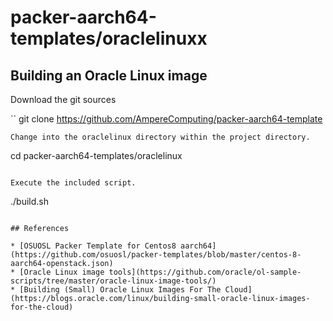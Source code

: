 # packer-aarch64-templates/oraclelinuxx

## Building an Oracle Linux image

Download the git sources

``
git clone https://github.com/AmpereComputing/packer-aarch64-template
```
Change into the oraclelinux directory within the project directory.

```
cd packer-aarch64-templates/oraclelinux
```

Execute the included script.

```
./build.sh
```

## References

* [OSUOSL Packer Template for Centos8 aarch64](https://github.com/osuosl/packer-templates/blob/master/centos-8-aarch64-openstack.json)
* [Oracle Linux image tools](https://github.com/oracle/ol-sample-scripts/tree/master/oracle-linux-image-tools/)
* [Building (Small) Oracle Linux Images For The Cloud](https://blogs.oracle.com/linux/building-small-oracle-linux-images-for-the-cloud)
